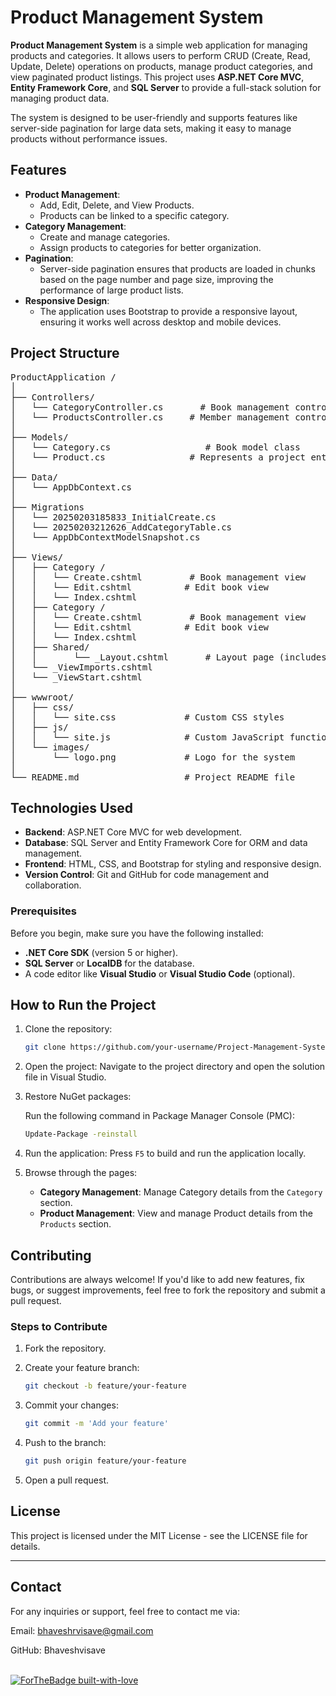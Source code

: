 # Product Management System

**Product Management System** is a simple web application for managing products and categories. It allows users to perform CRUD (Create, Read, Update, Delete) operations on products, manage product categories, and view paginated product listings. This project uses **ASP.NET Core MVC**, **Entity Framework Core**, and **SQL Server** to provide a full-stack solution for managing product data.

The system is designed to be user-friendly and supports features like server-side pagination for large data sets, making it easy to manage products without performance issues.

## Features
- **Product Management**: 
  - Add, Edit, Delete, and View Products.
  - Products can be linked to a specific category.
- **Category Management**: 
  - Create and manage categories.
  - Assign products to categories for better organization.
- **Pagination**: 
  - Server-side pagination ensures that products are loaded in chunks based on the page number and page size, improving the performance of large product lists.
- **Responsive Design**: 
  - The application uses Bootstrap to provide a responsive layout, ensuring it works well across desktop and mobile devices.

## Project Structure

<pre>
ProductApplication /
│
├── Controllers/
│   └── CategoryController.cs       # Book management controller
│   └── ProductsController.cs     # Member management controller
│
├── Models/
│   └── Category.cs                  # Book model class
│   └── Product.cs                # Represents a project entity
│
├── Data/
│   └── AppDbContext.cs 
│
├── Migrations 
│   └── 20250203185833_InitialCreate.cs
│   └── 20250203212626_AddCategoryTable.cs
│   └── AppDbContextModelSnapshot.cs
│
├── Views/
│   ├── Category /
│   │   └── Create.cshtml         # Book management view
│   │   └── Edit.cshtml          # Edit book view
│   │   └── Index.cshtml
│   ├── Category /
│   │   └── Create.cshtml         # Book management view
│   │   └── Edit.cshtml          # Edit book view
│   │   └── Index.cshtml
│   ├── Shared/
│   │       └── _Layout.cshtml       # Layout page (includes site-wide header, footer, and styles)
│   └── _ViewImports.cshtml
│   └── _ViewStart.cshtml   
│   
├── wwwroot/
│   ├── css/
│   │   └── site.css             # Custom CSS styles
│   ├── js/
│   │   └── site.js              # Custom JavaScript functionality
│   └── images/
│       └── logo.png             # Logo for the system
│
└── README.md                    # Project README file
</pre>

## Technologies Used
- **Backend**: ASP.NET Core MVC for web development.
- **Database**: SQL Server and Entity Framework Core for ORM and data management.
- **Frontend**: HTML, CSS, and Bootstrap for styling and responsive design.
- **Version Control**: Git and GitHub for code management and collaboration.


### Prerequisites
Before you begin, make sure you have the following installed:
- **.NET Core SDK** (version 5 or higher).
- **SQL Server** or **LocalDB** for the database.
- A code editor like **Visual Studio** or **Visual Studio Code** (optional).

  
## How to Run the Project


1. Clone the repository:

    ```bash
    git clone https://github.com/your-username/Project-Management-System.git
    ```

2. Open the project: Navigate to the project directory and open the solution file in Visual Studio.

3. Restore NuGet packages:

   Run the following command in Package Manager Console (PMC):
   
   ```bash
   Update-Package -reinstall
   ```

4. Run the application: Press `F5` to build and run the application locally.

5. Browse through the pages:

    - **Category Management**: Manage Category details from the `Category` section.
    - **Product Management**: View and manage Product details from the `Products` section.


## Contributing

Contributions are always welcome! If you'd like to add new features, fix bugs, or suggest improvements, feel free to fork the repository and submit a pull request.

### Steps to Contribute

1. Fork the repository.

2. Create your feature branch:

    ```bash
    git checkout -b feature/your-feature
    ```

3. Commit your changes:

    ```bash
    git commit -m 'Add your feature'
    ```

4. Push to the branch:

    ```bash
    git push origin feature/your-feature
    ```

5. Open a pull request.

## License

This project is licensed under the MIT License - see the LICENSE file for details.

---

## Contact

For any inquiries or support, feel free to contact me via:

Email: bhaveshrvisave@gmail.com

GitHub: Bhaveshvisave

&nbsp;&nbsp;&nbsp;&nbsp;&nbsp;&nbsp;&nbsp;&nbsp;&nbsp;&nbsp;&nbsp;&nbsp;&nbsp;&nbsp;&nbsp;&nbsp;&nbsp;&nbsp;&nbsp;&nbsp;&nbsp;&nbsp;&nbsp;&nbsp;&nbsp;&nbsp;&nbsp;&nbsp;&nbsp;&nbsp;&nbsp;&nbsp;&nbsp;&nbsp;&nbsp;&nbsp;&nbsp;&nbsp;&nbsp;&nbsp;&nbsp;&nbsp;&nbsp;&nbsp;&nbsp;&nbsp;&nbsp;&nbsp;&nbsp;&nbsp;&nbsp;&nbsp;&nbsp;&nbsp;&nbsp;&nbsp;&nbsp;&nbsp;&nbsp;&nbsp;&nbsp;&nbsp;&nbsp;&nbsp;&nbsp;&nbsp;&nbsp;&nbsp;&nbsp;&nbsp;&nbsp;&nbsp;&nbsp;&nbsp;&nbsp;&nbsp;&nbsp;&nbsp;&nbsp;&nbsp;&nbsp;[![ForTheBadge built-with-love](http://ForTheBadge.com/images/badges/built-with-love.svg)](https://GitHub.com/your-username/)
